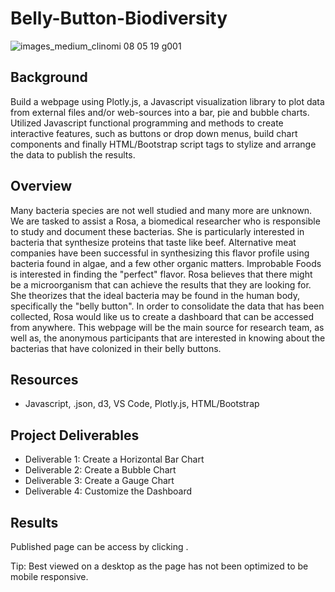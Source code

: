 # Belly-Button-Biodiversity

![images_medium_clinomi 08 05 19 g001](https://user-images.githubusercontent.com/104927745/188199599-169668e3-fff9-468f-97f7-f3d818647521.png)

## Background
Build a webpage using Plotly.js, a Javascript visualization library to plot data from external files and/or web-sources into a bar, pie and bubble charts. Utilized Javascript functional programming and methods to create interactive features, such as buttons or drop down menus, build chart components and finally HTML/Bootstrap script tags to stylize and arrange the data to publish the results.

## Overview
Many bacteria species are not well studied and many more are unknown. We are tasked to assist a Rosa, a biomedical researcher who is responsible to study and document these bacterias. She is particularly interested in bacteria that synthesize proteins that taste like beef. Alternative meat companies have been successful in synthesizing this flavor profile using bacteria found in algae, and a few other organic matters. Improbable Foods is interested in finding the "perfect" flavor. Rosa believes that there might be a microorganism that can achieve the results that they are looking for. She theorizes that the ideal bacteria may be found in the human body, specifically the "belly button". In order to consolidate the data that has been collected, Rosa would like us to create a dashboard that can be accessed from anywhere. This webpage will be the main source for research team, as well as, the anonymous participants that are interested in knowing about the bacterias that have colonized in their belly buttons.

## Resources
- Javascript, .json, d3, VS Code, Plotly.js, HTML/Bootstrap

## Project Deliverables
- Deliverable 1: Create a Horizontal Bar Chart
- Deliverable 2: Create a Bubble Chart
- Deliverable 3: Create a Gauge Chart
- Deliverable 4: Customize the Dashboard

## Results
Published page can be access by clicking <insert link>.

Tip: Best viewed on a desktop as the page has not been optimized to be mobile responsive.
